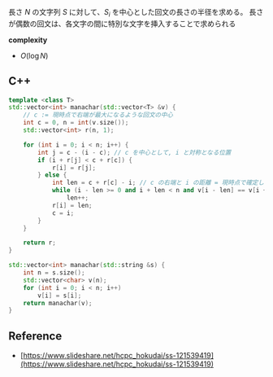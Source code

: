 長さ $N$ の文字列 $S$ に対して、$S_i$ を中心とした回文の長さの半径を求める。
長さが偶数の回文は、各文字の間に特別な文字を挿入することで求められる

**complexity**

- $O(\log N)$

## C++
```c++
template <class T>
std::vector<int> manachar(std::vector<T> &v) {
    // c := 現時点で右端が最大になるような回文の中心
    int c = 0, n = int(v.size());
    std::vector<int> r(n, 1);

    for (int i = 0; i < n; i++) {
        int j = c - (i - c); // c を中心として, i と対称となる位置
        if (i + r[j] < c + r[c]) {
            r[i] = r[j];
        } else {
            int len = c + r[c] - i; // c の右端と i の距離 = 現時点で確定してる回文の長さ
            while (i - len >= 0 and i + len < n and v[i - len] == v[i + len])
                len++;
            r[i] = len;
            c = i;
        }
    }

    return r;
}

std::vector<int> manachar(std::string &s) {
    int n = s.size();
    std::vector<char> v(n);
    for (int i = 0; i < n; i++)
        v[i] = s[i];
    return manachar(v);
}
```

## Reference

- [https://www.slideshare.net/hcpc_hokudai/ss-121539419](https://www.slideshare.net/hcpc_hokudai/ss-121539419)

